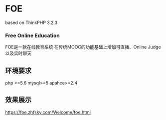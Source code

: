 # FOE
based on ThinkPHP 3.2.3 
### Free Online Education 
FOE是一款在线教育系统 在传统MOOC的功能基础上增加可直播、Online Judge 以及实时聊天

## 环境要求
php >=5.6 mysql>=5 apahce>=2.4


## 效果展示
https://foe.zhfsky.com/Welcome/foe.html
